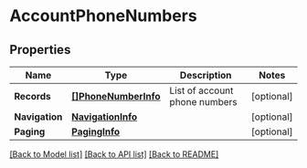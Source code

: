 # AccountPhoneNumbers

## Properties
Name | Type | Description | Notes
------------ | ------------- | ------------- | -------------
**Records** | [**[]PhoneNumberInfo**](PhoneNumberInfo.md) | List of account phone numbers | [optional] 
**Navigation** | [**NavigationInfo**](NavigationInfo.md) |  | [optional] 
**Paging** | [**PagingInfo**](PagingInfo.md) |  | [optional] 

[[Back to Model list]](../README.md#documentation-for-models) [[Back to API list]](../README.md#documentation-for-api-endpoints) [[Back to README]](../README.md)


